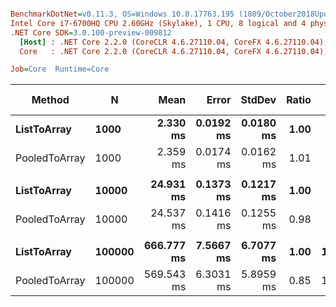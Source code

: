 ``` ini

BenchmarkDotNet=v0.11.3, OS=Windows 10.0.17763.195 (1809/October2018Update/Redstone5)
Intel Core i7-6700HQ CPU 2.60GHz (Skylake), 1 CPU, 8 logical and 4 physical cores
.NET Core SDK=3.0.100-preview-009812
  [Host] : .NET Core 2.2.0 (CoreCLR 4.6.27110.04, CoreFX 4.6.27110.04), 64bit RyuJIT
  Core   : .NET Core 2.2.0 (CoreCLR 4.6.27110.04, CoreFX 4.6.27110.04), 64bit RyuJIT

Job=Core  Runtime=Core  

```
|        Method |      N |       Mean |     Error |    StdDev | Ratio |  Gen 0/1k Op |  Gen 1/1k Op |  Gen 2/1k Op | Allocated Memory/Op |
|-------------- |------- |-----------:|----------:|----------:|------:|-------------:|-------------:|-------------:|--------------------:|
|   **ListToArray** |   **1000** |   **2.330 ms** | **0.0192 ms** | **0.0180 ms** |  **1.00** |   **12785.1563** |            **-** |            **-** |            **38.38 MB** |
| PooledToArray |   1000 |   2.359 ms | 0.0174 ms | 0.0162 ms |  1.01 |   12785.1563 |            - |            - |            38.38 MB |
|               |        |            |           |           |       |              |              |              |                     |
|   **ListToArray** |  **10000** |  **24.931 ms** | **0.1373 ms** | **0.1217 ms** |  **1.00** |  **126562.5000** |            **-** |            **-** |            **381.7 MB** |
| PooledToArray |  10000 |  24.537 ms | 0.1416 ms | 0.1255 ms |  0.98 |  126562.5000 |            - |            - |            381.7 MB |
|               |        |            |           |           |       |              |              |              |                     |
|   **ListToArray** | **100000** | **666.777 ms** | **7.5667 ms** | **6.7077 ms** |  **1.00** | **1075000.0000** | **1018000.0000** | **1018000.0000** |          **3814.93 MB** |
| PooledToArray | 100000 | 569.543 ms | 6.3031 ms | 5.8959 ms |  0.85 | 1023000.0000 | 1023000.0000 | 1023000.0000 |          3814.93 MB |
